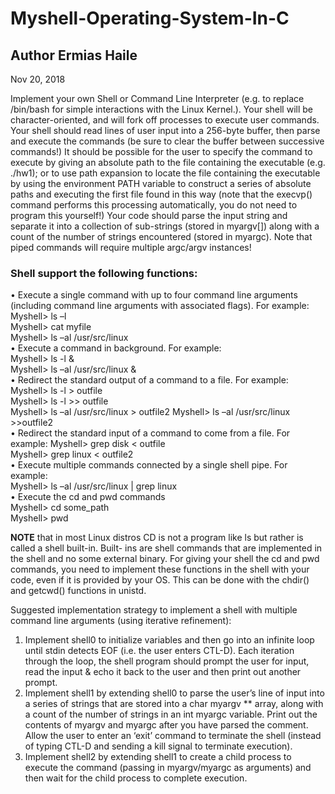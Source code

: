 # Myshell-Operating-System-In-C

## Author Ermias Haile 
 Nov 20, 2018

Implement your own Shell or Command Line Interpreter (e.g. to replace /bin/bash for simple interactions with the Linux Kernel.). Your shell will be character-­­oriented, and will fork off processes to execute user commands. Your shell should read lines of user input into a 256-­­byte buffer, then parse and execute the commands (be sure to clear the buffer between successive commands!) It should be possible for the user to specify the command to execute by giving an absolute path to the file containing the executable (e.g. ./hw1); or to use path expansion to locate the file containing the executable by using the environment PATH variable to construct a series of absolute paths and executing the first file found in this way (note that the execvp() command performs this processing automatically, you do not need to program this yourself!) Your code should parse the input string and separate it into a collection of sub-­­strings (stored in myargv[]) along with a count of the number of strings encountered (stored in myargc). Note that piped commands will require multiple argc/argv instances!

### Shell support the following functions:
• Execute a single command with up to four command line arguments <br/>
(including command line arguments with associated flags). For example: Myshell> ls –l <br/>
Myshell> cat myfile <br/>
Myshell> ls –al /usr/src/linux <br/>
• Execute a command in background. For example: <br/>
Myshell> ls -­­l & <br/>
Myshell> ls –al /usr/src/linux & <br/>
• Redirect the standard output of a command to a file. For example: <br/>
Myshell> ls -­­l > outfile <br/>
Myshell> ls -­­l >> outfile <br/>
Myshell> ls –al /usr/src/linux > outfile2 Myshell> ls –al /usr/src/linux >>outfile2 <br/>
• Redirect the standard input of a command to come from a file. For example: Myshell> grep disk < outfile <br/>
Myshell> grep linux < outfile2 <br/>
• Execute multiple commands connected by a single shell pipe. For example: <br/>
Myshell> ls –al /usr/src/linux | grep linux <br/>
• Execute the cd and pwd commands <br/>
Myshell> cd some_path <br/>
Myshell> pwd <br/>

**NOTE** that in most Linux distros CD is not a program like ls but rather is called a shell built-in. Built- ins are shell commands that are implemented in the shell and no some external binary. For giving your shell the cd and pwd commands, you need to implement these functions in the shell with your code, even if it is provided by your OS. This can be done with the chdir() and getcwd() functions in unistd.

Suggested implementation strategy to implement a shell with multiple command line arguments (using iterative refinement):

1. Implement shell0 to initialize variables and then go into an infinite loop until stdin detects EOF (i.e. the user enters CTL-­­D). Each iteration through the loop, the shell program should prompt the user for input, read the input & echo it back to the user and then print out another prompt.<br/>
2. Implement shell1 by extending shell0 to parse the user’s line of input into a series of strings that are stored into a char myargv ** array, along with a count of the number of strings in an int myargc variable. Print out the contents of myargv and myargc after you have parsed the comment. Allow the user to enter an ‘exit’ command to terminate the shell (instead of typing CTL-­­D and sending a kill signal to terminate execution).<br/>
3. Implement shell2 by extending shell1 to create a child process to execute the command (passing in myargv/myargc as arguments) and then wait for the child process to complete execution.

